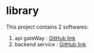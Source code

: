 # library
This project contains 2 softwares:

1. api gateWay : [GitHub link](https://github.com/abdoochabrik/clean-server-app)
2. backend service : [GitHub link](https://github.com/abdoochabrik/api-Gateway)
